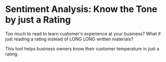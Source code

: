 # Sentiment Analysis: Know the Tone by just a Rating

Too much to read to learn customer's experience at your business? What if just reading a rating instead of LONG LONG written materials? 

This tool helps business owners know their customer temperature in just a rating. 

